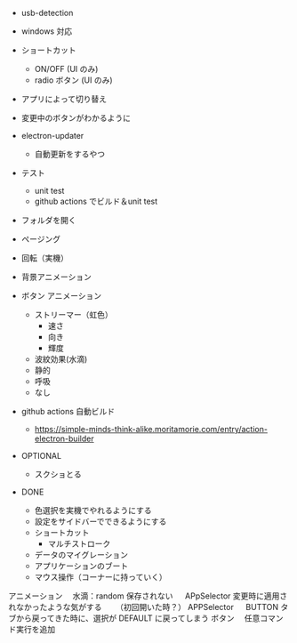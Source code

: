 - usb-detection
- windows 対応
- ショートカット
  - ON/OFF (UI のみ)
  - radio ボタン (UI のみ)
- アプリによって切り替え
- 変更中のボタンがわかるように
- electron-updater
  - 自動更新をするやつ
- テスト
  - unit test
  - github actions でビルド＆unit test
- フォルダを開く
- ページング
- 回転（実機）
- 背景アニメーション
- ボタン アニメーション
  - ストリーマー（虹色）
    - 速さ
    - 向き
    - 輝度
  - 波紋効果(水滴)
  - 静的
  - 呼吸
  - なし
- github actions 自動ビルド

  - https://simple-minds-think-alike.moritamorie.com/entry/action-electron-builder

- OPTIONAL

  - スクショとる

- DONE
  - 色選択を実機でやれるようにする
  - 設定をサイドバーでできるようにする
  - ショートカット
    - マルチストローク
  - データのマイグレーション
  - アプリケーションのブート
  - マウス操作（コーナーに持っていく）

アニメーション
　水滴：random 保存されない
　 APpSelector 変更時に適用されなかったような気がする
　　（初回開いた時？）
APPSelector
　 BUTTON タブから戻ってきた時に、選択が DEFAULT に戻ってしまう
ボタン
　任意コマンド実行を追加
